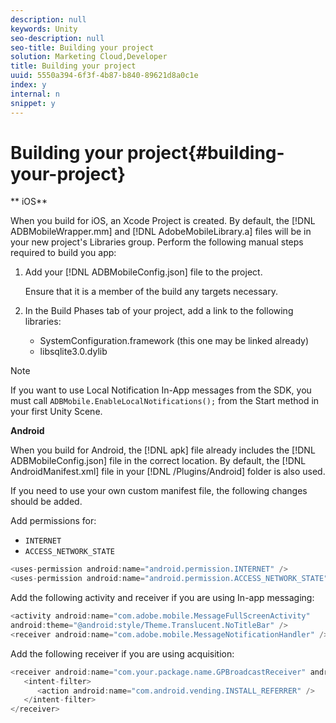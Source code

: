 ```yaml
---
description: null
keywords: Unity
seo-description: null
seo-title: Building your project
solution: Marketing Cloud,Developer
title: Building your project
uuid: 5550a394-6f3f-4b87-b840-89621d8a0c1e
index: y
internal: n
snippet: y
---
```


# Building your project{#building-your-project}

 ** iOS**

When you build for iOS, an Xcode Project is created. By default, the [!DNL ADBMobileWrapper.mm] and [!DNL AdobeMobileLibrary.a] files will be in your new project's Libraries group. Perform the following manual steps required to build you app:

1. Add your [!DNL ADBMobileConfig.json] file to the project.

   Ensure that it is a member of the build any targets necessary. 

1. In the Build Phases tab of your project, add a link to the following libraries:

    * SystemConfiguration.framework (this one may be linked already) 
    * libsqlite3.0.dylib

>[!NOTE]
>
>If you want to use Local Notification In-App messages from the SDK, you must call `ADBMobile.EnableLocalNotifications();` from the Start method in your first Unity Scene.

**Android**

When you build for Android, the [!DNL apk] file already includes the [!DNL ADBMobileConfig.json] file in the correct location. By default, the [!DNL AndroidManifest.xml] file in your [!DNL /Plugins/Android] folder is also used.

If you need to use your own custom manifest file, the following changes should be added.

Add permissions for:

* `INTERNET` 
* `ACCESS_NETWORK_STATE`

```java
<uses-permission android:name="android.permission.INTERNET" /> 
<uses-permission android:name="android.permission.ACCESS_NETWORK_STATE" />
```

Add the following activity and receiver if you are using In-app messaging:

```java
<activity android:name="com.adobe.mobile.MessageFullScreenActivity"  
android:theme="@android:style/Theme.Translucent.NoTitleBar" /> 
<receiver android:name="com.adobe.mobile.MessageNotificationHandler" /> 

```

Add the following receiver if you are using acquisition:

```java
<receiver android:name="com.your.package.name.GPBroadcastReceiver" android:exported="true"> 
   <intent-filter> 
      <action android:name="com.android.vending.INSTALL_REFERRER" /> 
   </intent-filter> 
</receiver>

```

